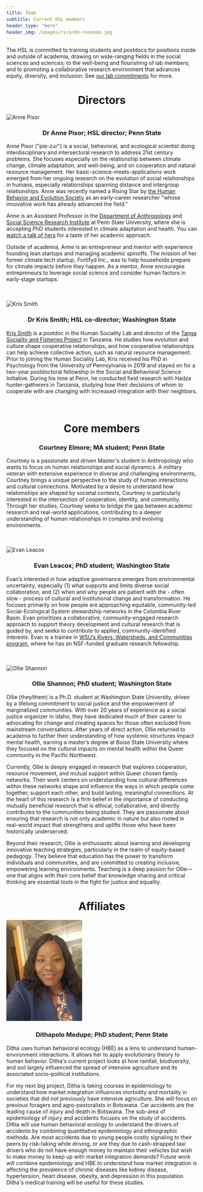 ```yaml
---
title: Team
subtitle: Current HSL members
header_type: "hero"
header_img: /images/ricardo-resende.jpg
---
```


The HSL is committed to training students and postdocs for positions inside and outside of academia, drawing on wide-ranging fields in the social sciences and sciences; to the well-being and flourishing of lab members; and to promoting a collaborative research environment that advances equity, diversity, and inclusion. See [our lab commitments](/commitments) for more.

<!-- * This line is needed, but won't appear. Replace '*' with '1' to create a numbered list. -->
<!-- {:toc} -->

<h1 style="text-align: center;">Directors</h1>

<img src="/images/pisor_headshot.jpg" alt="Anne Pisor" width="200"/>
<h3 style="text-align: center;">Dr Anne Pisor; HSL director; Penn State</h3>

Anne Pisor ("pie-zur") is a social, behavioral, and ecological scientist doing interdisciplinary and intersectoral research to address 21st century problems. She focuses especially on the relationship between climate change, climate adaptation, and well-being, and on cooperation and natural resource management. Her basic-science-meets-applications work emerged from her ongoing research on the evolution of social relationships in humans, especially relationships spanning distance and intergroup relationships. Anne was recently named a Rising Star by [the Human Behavior and Evolution Society](https://www.hbes.com/awards/#toggle-id-1) as an early-career researcher "whose innovative work has already advanced the field." 

Anne is an Assistant Professor in the [Department of Anthropology](https://anth.la.psu.edu/) and [Social Science Research Institute](https://ssri.psu.edu/) at Penn State University, where she is accepting PhD students interested in climate adaptation and health. You can [watch a talk of hers](https://www.youtube.com/watch?v=AJoGC-J_18w) for a taste of her academic approach.

Outside of academia, Anne is an entrepreneur and mentor with experience founding lean startups and managing academic spinoffs. The mission of her former climate tech startup, Fortifyd Inc., was to help households prepare for climate impacts before they happen. As a mentor, Anne encourages entrepreneurs to leverage social science and consider human factors in early-stage startups.
<br />
<br />
<br />

<img src="/images/kris_smith.jpg" alt="Kris Smith" width="200"/>
<h3 style="text-align: center;">Dr Kris Smith; HSL co-director; Washington State</h3>

[Kris Smith](https://www.kristophermsmith.com/) is a postdoc in the Human Sociality Lab and director of the [Tanga Sociality and Fisheries Project](https://labs.wsu.edu/tsfp/) in Tanzania. He studies how evolution and culture shape cooperative relationships, and how cooperative relationships can help achieve collective action, such as natural resource management. Prior to joining the Human Sociality Lab, Kris received his PhD in Psychology from the University of Pennsylvania in 2019 and stayed on for a two-year postdoctoral fellowship in the Social and Behavioral Science Initiative. During his time at Penn, he conducted field research with Hadza hunter-gatherers in Tanzania, studying how their decisions of whom to cooperate with are changing with increased integration with their neighbors.
<br />
<br />
<br />

<h1 style="text-align: center;">Core members</h1>

<h3 style="text-align: center;">Courtney Elmore; MA student; Penn State</h3>

Courtney is a passionate and driven Master's student in Anthropology who wants to focus on human relationships and social dynamics. A military veteran with extensive experience in diverse and challenging environments, Courtney brings a unique perspective to the study of human interactions and cultural connections. Motivated by a desire to understand how relationships are shaped by societal contexts, Courtney is particularly interested in the intersection of cooperation, identity, and community. Through her studies, Courtney seeks to bridge the gap between academic research and real-world applications, contributing to a deeper understanding of human relationships in complex and evolving environments.
<br />
<br />
<br />

<img src="/images/evan_leacox.jpg" alt="Evan Leacox" width="200"/>
<h3 style="text-align: center;">Evan Leacox; PhD student; Washington State</h3>

Evan’s interested in how adaptive governance emerges from environmental uncertainty, especially (1) what supports and limits diverse social collaboration, and (2) when and why people are patient with the - often slow - process of cultural and institutional change and transformation. He focuses primarily on how people are approaching equitable, community-led Social-Ecological System stewardship networks in the Columbia River Basin. Evan prioritizes a collaborative, community-engaged research approach to support theory development and cultural research that is guided by, and seeks to contribute to applied, community-identified interests. Evan is a trainee in [WSU’s Rivers, Watersheds, and Communities program](https://nrt-rwc.wsu.edu/), where he has an NSF-funded graduate research fellowship.
<br />
<br />
<br />

<img src="/images/ollie_shannon.jpg" alt="Ollie Shannon" width="200"/>
<h3 style="text-align: center;">Ollie Shannon; PhD student; Washington State</h3>

Ollie (they/them) is a Ph.D. student at Washington State University, driven by a lifelong commitment to social justice and the empowerment of marginalized communities. With over 20 years of experience as a social justice organizer in Idaho, they have dedicated much of their career to advocating for change and creating spaces for those often excluded from mainstream conversations. After years of direct action, Ollie returned to academia to further their understanding of how systemic structures impact mental health, earning a master’s degree at Boise State University where they focused on the cultural impacts on mental health within the Queer community in the Pacific Northwest.

Currently, Ollie is deeply engaged in research that explores cooperation, resource movement, and mutual support within Queer chosen family networks. Their work centers on understanding how cultural differences within these networks shape and influence the ways in which people come together, support each other, and build lasting, meaningful connections. At the heart of this research is a firm belief in the importance of conducting mutually beneficial research that is ethical, collaborative, and directly contributes to the communities being studied. They are passionate about ensuring that research is not only academic in nature but also rooted in real-world impact that strengthens and uplifts those who have been historically underserved.

Beyond their research, Ollie is enthusiastic about learning and developing innovative teaching strategies, particularly in the realm of equity-based pedagogy. They believe that education has the power to transform individuals and communities, and are committed to creating inclusive, empowering learning environments. Teaching is a deep passion for Ollie—one that aligns with their core belief that knowledge sharing and critical thinking are essential tools in the fight for justice and equality.

<h1 style="text-align: center;">Affiliates</h1>

<img src="/images/dithapelo_medupe.jpg" alt="Dithapelo Medupe" width="200"/>
<h3 style="text-align: center;">Dithapelo Medupe; PhD student; Penn State</h3>

Ditha uses human behavioral ecology (HBE) as a lens to understand human-environment interactions. It allows her to apply evolutionary theory to human behavior. Ditha's current project looks at how rainfall, biodiversity, and soil largely influenced the spread of intensive agriculture and its associated socio-political institutions.

For my next big project, Ditha is taking courses in epidemiology to understand how market integration influences morbidity and mortality in societies that did not previously have intensive agriculture. She will focus on previous foragers and agro-pastoralists in Botswana. Car accidents are the leading cause of injury and death in Botswana. The sub-area of epidemiology of injury and accidents focuses on the study of accidents. Ditha will use human behavioral ecology to understand the drivers of accidents by combining quantitative epidemiology and ethnographic methods. Are most accidents due to young people costly signaling to their peers by risk-taking while driving, or are they due to cash-strapped taxi drivers who do not have enough money to maintain their vehicles but wish to make money to keep up with market integration demands? Future work will combine epidemiology and HBE to understand how market integration is affecting the prevalence of chronic diseases like kidney disease, hypertension, heart disease, obesity, and depression in this population. Ditha's medical training will be useful for these studies.
